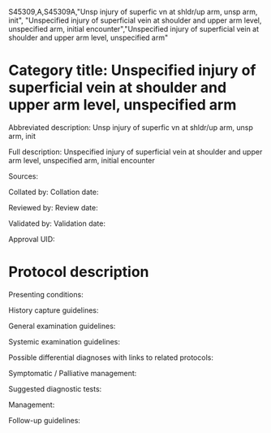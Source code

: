 S45309,A,S45309A,"Unsp injury of superfic vn at shldr/up arm, unsp arm, init", "Unspecified injury of superficial vein at shoulder and upper arm level, unspecified arm, initial encounter","Unspecified injury of superficial vein at shoulder and upper arm level, unspecified arm"
# Category title: Unspecified injury of superficial vein at shoulder and upper arm level, unspecified arm

Abbreviated description: Unsp injury of superfic vn at shldr/up arm, unsp arm, init

Full description: Unspecified injury of superficial vein at shoulder and upper arm level, unspecified arm, initial encounter

Sources:

Collated by:
Collation date:

Reviewed by:
Review date:

Validated by:
Validation date:

Approval UID:

# Protocol description

Presenting conditions:

History capture guidelines:

General examination guidelines:

Systemic examination guidelines:

Possible differential diagnoses with links to related protocols:

Symptomatic / Palliative management:

Suggested diagnostic tests:

Management:

Follow-up guidelines:
